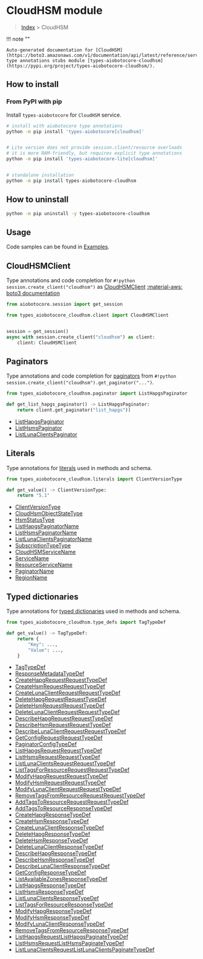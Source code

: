 # CloudHSM module

> [Index](../README.md) > CloudHSM


!!! note ""

    Auto-generated documentation for [CloudHSM](https://boto3.amazonaws.com/v1/documentation/api/latest/reference/services/cloudhsm.html#CloudHSM)
    type annotations stubs module [types-aiobotocore-cloudhsm](https://pypi.org/project/types-aiobotocore-cloudhsm/).

## How to install



### From PyPI with pip

Install `types-aiobotocore` for `CloudHSM` service.

```bash
# install with aiobotocore type annotations
python -m pip install 'types-aiobotocore[cloudhsm]'


# Lite version does not provide session.client/resource overloads
# it is more RAM-friendly, but requires explicit type annotations
python -m pip install 'types-aiobotocore-lite[cloudhsm]'


# standalone installation
python -m pip install types-aiobotocore-cloudhsm
```



## How to uninstall

```bash
python -m pip uninstall -y types-aiobotocore-cloudhsm
```

## Usage

Code samples can be found in [Examples](./usage.md).

## CloudHSMClient

Type annotations and code completion for  `#!python session.create_client("cloudhsm")` as [CloudHSMClient](./client.md)
[:material-aws: boto3 documentation](https://boto3.amazonaws.com/v1/documentation/api/latest/reference/services/cloudhsm.html#CloudHSM.Client)

```python title="Usage example"
from aiobotocore.session import get_session

from types_aiobotocore_cloudhsm.client import CloudHSMClient


session = get_session()
async with session.create_client("cloudhsm") as client:
    client: CloudHSMClient
```


## Paginators

Type annotations and code completion for
[paginators](./paginators.md)
from `#!python session.create_client("cloudhsm").get_paginator("...")`.

```python title="Usage example"
from types_aiobotocore_cloudhsm.paginator import ListHapgsPaginator

def get_list_hapgs_paginator() -> ListHapgsPaginator:
    return client.get_paginator("list_hapgs"))
```

- [ListHapgsPaginator](./paginators.md#listhapgspaginator)
- [ListHsmsPaginator](./paginators.md#listhsmspaginator)
- [ListLunaClientsPaginator](./paginators.md#listlunaclientspaginator)








## Literals

Type annotations for [literals](./literals.md) used in methods and schema.

```python title="Usage example"
from types_aiobotocore_cloudhsm.literals import ClientVersionType

def get_value() -> ClientVersionType:
    return "5.1"
```

- [ClientVersionType](./literals.md#clientversiontype)
- [CloudHsmObjectStateType](./literals.md#cloudhsmobjectstatetype)
- [HsmStatusType](./literals.md#hsmstatustype)
- [ListHapgsPaginatorName](./literals.md#listhapgspaginatorname)
- [ListHsmsPaginatorName](./literals.md#listhsmspaginatorname)
- [ListLunaClientsPaginatorName](./literals.md#listlunaclientspaginatorname)
- [SubscriptionTypeType](./literals.md#subscriptiontypetype)
- [CloudHSMServiceName](./literals.md#cloudhsmservicename)
- [ServiceName](./literals.md#servicename)
- [ResourceServiceName](./literals.md#resourceservicename)
- [PaginatorName](./literals.md#paginatorname)
- [RegionName](./literals.md#regionname)




## Typed dictionaries

Type annotations for [typed dictionaries](./type_defs.md) used in methods and schema.

```python title="Usage example"
from types_aiobotocore_cloudhsm.type_defs import TagTypeDef

def get_value() -> TagTypeDef:
    return {
        "Key": ...,
        "Value": ...,
    }
```

- [TagTypeDef](./type_defs.md#tagtypedef)
- [ResponseMetadataTypeDef](./type_defs.md#responsemetadatatypedef)
- [CreateHapgRequestRequestTypeDef](./type_defs.md#createhapgrequestrequesttypedef)
- [CreateHsmRequestRequestTypeDef](./type_defs.md#createhsmrequestrequesttypedef)
- [CreateLunaClientRequestRequestTypeDef](./type_defs.md#createlunaclientrequestrequesttypedef)
- [DeleteHapgRequestRequestTypeDef](./type_defs.md#deletehapgrequestrequesttypedef)
- [DeleteHsmRequestRequestTypeDef](./type_defs.md#deletehsmrequestrequesttypedef)
- [DeleteLunaClientRequestRequestTypeDef](./type_defs.md#deletelunaclientrequestrequesttypedef)
- [DescribeHapgRequestRequestTypeDef](./type_defs.md#describehapgrequestrequesttypedef)
- [DescribeHsmRequestRequestTypeDef](./type_defs.md#describehsmrequestrequesttypedef)
- [DescribeLunaClientRequestRequestTypeDef](./type_defs.md#describelunaclientrequestrequesttypedef)
- [GetConfigRequestRequestTypeDef](./type_defs.md#getconfigrequestrequesttypedef)
- [PaginatorConfigTypeDef](./type_defs.md#paginatorconfigtypedef)
- [ListHapgsRequestRequestTypeDef](./type_defs.md#listhapgsrequestrequesttypedef)
- [ListHsmsRequestRequestTypeDef](./type_defs.md#listhsmsrequestrequesttypedef)
- [ListLunaClientsRequestRequestTypeDef](./type_defs.md#listlunaclientsrequestrequesttypedef)
- [ListTagsForResourceRequestRequestTypeDef](./type_defs.md#listtagsforresourcerequestrequesttypedef)
- [ModifyHapgRequestRequestTypeDef](./type_defs.md#modifyhapgrequestrequesttypedef)
- [ModifyHsmRequestRequestTypeDef](./type_defs.md#modifyhsmrequestrequesttypedef)
- [ModifyLunaClientRequestRequestTypeDef](./type_defs.md#modifylunaclientrequestrequesttypedef)
- [RemoveTagsFromResourceRequestRequestTypeDef](./type_defs.md#removetagsfromresourcerequestrequesttypedef)
- [AddTagsToResourceRequestRequestTypeDef](./type_defs.md#addtagstoresourcerequestrequesttypedef)
- [AddTagsToResourceResponseTypeDef](./type_defs.md#addtagstoresourceresponsetypedef)
- [CreateHapgResponseTypeDef](./type_defs.md#createhapgresponsetypedef)
- [CreateHsmResponseTypeDef](./type_defs.md#createhsmresponsetypedef)
- [CreateLunaClientResponseTypeDef](./type_defs.md#createlunaclientresponsetypedef)
- [DeleteHapgResponseTypeDef](./type_defs.md#deletehapgresponsetypedef)
- [DeleteHsmResponseTypeDef](./type_defs.md#deletehsmresponsetypedef)
- [DeleteLunaClientResponseTypeDef](./type_defs.md#deletelunaclientresponsetypedef)
- [DescribeHapgResponseTypeDef](./type_defs.md#describehapgresponsetypedef)
- [DescribeHsmResponseTypeDef](./type_defs.md#describehsmresponsetypedef)
- [DescribeLunaClientResponseTypeDef](./type_defs.md#describelunaclientresponsetypedef)
- [GetConfigResponseTypeDef](./type_defs.md#getconfigresponsetypedef)
- [ListAvailableZonesResponseTypeDef](./type_defs.md#listavailablezonesresponsetypedef)
- [ListHapgsResponseTypeDef](./type_defs.md#listhapgsresponsetypedef)
- [ListHsmsResponseTypeDef](./type_defs.md#listhsmsresponsetypedef)
- [ListLunaClientsResponseTypeDef](./type_defs.md#listlunaclientsresponsetypedef)
- [ListTagsForResourceResponseTypeDef](./type_defs.md#listtagsforresourceresponsetypedef)
- [ModifyHapgResponseTypeDef](./type_defs.md#modifyhapgresponsetypedef)
- [ModifyHsmResponseTypeDef](./type_defs.md#modifyhsmresponsetypedef)
- [ModifyLunaClientResponseTypeDef](./type_defs.md#modifylunaclientresponsetypedef)
- [RemoveTagsFromResourceResponseTypeDef](./type_defs.md#removetagsfromresourceresponsetypedef)
- [ListHapgsRequestListHapgsPaginateTypeDef](./type_defs.md#listhapgsrequestlisthapgspaginatetypedef)
- [ListHsmsRequestListHsmsPaginateTypeDef](./type_defs.md#listhsmsrequestlisthsmspaginatetypedef)
- [ListLunaClientsRequestListLunaClientsPaginateTypeDef](./type_defs.md#listlunaclientsrequestlistlunaclientspaginatetypedef)

